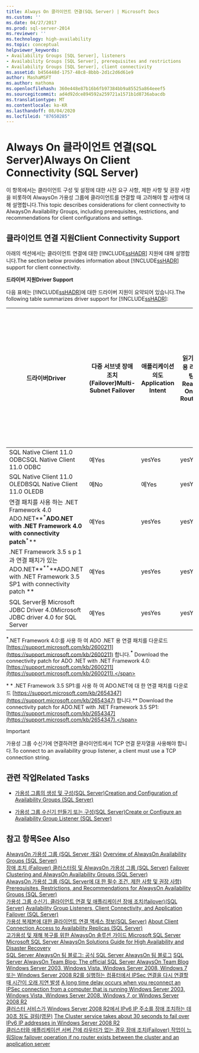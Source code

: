 ```yaml
---
title: Always On 클라이언트 연결(SQL Server) | Microsoft Docs
ms.custom: ''
ms.date: 04/27/2017
ms.prod: sql-server-2014
ms.reviewer: ''
ms.technology: high-availability
ms.topic: conceptual
helpviewer_keywords:
- Availability Groups [SQL Server], listeners
- Availability Groups [SQL Server], prerequisites and restrictions
- Availability Groups [SQL Server], client connectivity
ms.assetid: b456448d-1757-48c8-8bbb-2d1c2d6d61e9
author: MashaMSFT
ms.author: mathoma
ms.openlocfilehash: 360e448e87b16b6fb97384bb9a85525a864eeef5
ms.sourcegitcommit: ad4d92dce894592a259721a1571b1d8736abacdb
ms.translationtype: MT
ms.contentlocale: ko-KR
ms.lasthandoff: 08/04/2020
ms.locfileid: "87650285"
---
```

# <a name="always-on-client-connectivity-sql-server"></a><span data-ttu-id="9b510-102">Always On 클라이언트 연결(SQL Server)</span><span class="sxs-lookup"><span data-stu-id="9b510-102">Always On Client Connectivity (SQL Server)</span></span>
  <span data-ttu-id="9b510-103">이 항목에서는 클라이언트 구성 및 설정에 대한 사전 요구 사항, 제한 사항 및 권장 사항을 비롯하여 AlwaysOn 가용성 그룹에 클라이언트를 연결할 때 고려해야 할 사항에 대해 설명합니다.</span><span class="sxs-lookup"><span data-stu-id="9b510-103">This topic describes considerations for client connectivity to AlwaysOn Availability Groups, including prerequisites, restrictions, and recommendations for client configurations and settings.</span></span>  
  
 
  
##  <a name="client-connectivity-support"></a><a name="ClientConnSupport"></a> <span data-ttu-id="9b510-104">클라이언트 연결 지원</span><span class="sxs-lookup"><span data-stu-id="9b510-104">Client Connectivity Support</span></span>  
 <span data-ttu-id="9b510-105">아래의 섹션에서는 클라이언트 연결에 대한 [!INCLUDE[ssHADR](../../../includes/sshadr-md.md)] 지원에 대해 설명합니다.</span><span class="sxs-lookup"><span data-stu-id="9b510-105">The section below provides information about [!INCLUDE[ssHADR](../../../includes/sshadr-md.md)] support for client connectivity.</span></span>  
  
 <span data-ttu-id="9b510-106">**드라이버 지원**</span><span class="sxs-lookup"><span data-stu-id="9b510-106">**Driver Support**</span></span>  
  
 <span data-ttu-id="9b510-107">다음 표에는 [!INCLUDE[ssHADR](../../../includes/sshadr-md.md)]에 대한 드라이버 지원이 요약되어 있습니다.</span><span class="sxs-lookup"><span data-stu-id="9b510-107">The following table summarizes driver support for [!INCLUDE[ssHADR](../../../includes/sshadr-md.md)]:</span></span>  
  
|<span data-ttu-id="9b510-108">드라이버</span><span class="sxs-lookup"><span data-stu-id="9b510-108">Driver</span></span>|<span data-ttu-id="9b510-109">다중 서브넷 장애 조치(Failover)</span><span class="sxs-lookup"><span data-stu-id="9b510-109">Multi-Subnet Failover</span></span>|<span data-ttu-id="9b510-110">애플리케이션 의도</span><span class="sxs-lookup"><span data-stu-id="9b510-110">Application Intent</span></span>|<span data-ttu-id="9b510-111">읽기 전용 라우팅</span><span class="sxs-lookup"><span data-stu-id="9b510-111">Read-Only Routing</span></span>|<span data-ttu-id="9b510-112">다중 서브넷 장애 조치(Failover): 보다 빠른 단일 서브넷 엔드포인트 장애 조치(Failover)</span><span class="sxs-lookup"><span data-stu-id="9b510-112">Multi-Subnet Failover: Faster Single Subnet Endpoint Failover</span></span>|<span data-ttu-id="9b510-113">다중 서브넷 장애 조치(Failover): SQL 클러스터형 인스턴스에 대한 명명된 인스턴스 확인</span><span class="sxs-lookup"><span data-stu-id="9b510-113">Multi-Subnet Failover: Named Instance Resolution For SQL Clustered Instances</span></span>|  
|------------|----------------------------|------------------------|------------------------|--------------------------------------------------------------------|-----------------------------------------------------------------------------------|  
|<span data-ttu-id="9b510-114">SQL Native Client 11.0 ODBC</span><span class="sxs-lookup"><span data-stu-id="9b510-114">SQL Native Client 11.0 ODBC</span></span>|<span data-ttu-id="9b510-115">예</span><span class="sxs-lookup"><span data-stu-id="9b510-115">Yes</span></span>|<span data-ttu-id="9b510-116">yes</span><span class="sxs-lookup"><span data-stu-id="9b510-116">Yes</span></span>|<span data-ttu-id="9b510-117">yes</span><span class="sxs-lookup"><span data-stu-id="9b510-117">Yes</span></span>|<span data-ttu-id="9b510-118">yes</span><span class="sxs-lookup"><span data-stu-id="9b510-118">Yes</span></span>|<span data-ttu-id="9b510-119">yes</span><span class="sxs-lookup"><span data-stu-id="9b510-119">Yes</span></span>|  
|<span data-ttu-id="9b510-120">SQL Native Client 11.0 OLEDB</span><span class="sxs-lookup"><span data-stu-id="9b510-120">SQL Native Client 11.0 OLEDB</span></span>|<span data-ttu-id="9b510-121">예</span><span class="sxs-lookup"><span data-stu-id="9b510-121">No</span></span>|<span data-ttu-id="9b510-122">예</span><span class="sxs-lookup"><span data-stu-id="9b510-122">Yes</span></span>|<span data-ttu-id="9b510-123">yes</span><span class="sxs-lookup"><span data-stu-id="9b510-123">Yes</span></span>|<span data-ttu-id="9b510-124">아니요</span><span class="sxs-lookup"><span data-stu-id="9b510-124">No</span></span>|<span data-ttu-id="9b510-125">예</span><span class="sxs-lookup"><span data-stu-id="9b510-125">No</span></span>|  
|<span data-ttu-id="9b510-126">연결 패치를 사용 하는 .NET Framework 4.0 ADO.NET**<sup>\*</sup>**</span><span class="sxs-lookup"><span data-stu-id="9b510-126">ADO.NET with .NET Framework 4.0 with connectivity patch**<sup>\*</sup>**</span></span> |<span data-ttu-id="9b510-127">예</span><span class="sxs-lookup"><span data-stu-id="9b510-127">Yes</span></span>|<span data-ttu-id="9b510-128">yes</span><span class="sxs-lookup"><span data-stu-id="9b510-128">Yes</span></span>|<span data-ttu-id="9b510-129">yes</span><span class="sxs-lookup"><span data-stu-id="9b510-129">Yes</span></span>|<span data-ttu-id="9b510-130">yes</span><span class="sxs-lookup"><span data-stu-id="9b510-130">Yes</span></span>|<span data-ttu-id="9b510-131">yes</span><span class="sxs-lookup"><span data-stu-id="9b510-131">Yes</span></span>|  
|<span data-ttu-id="9b510-132">.NET Framework 3.5 s p 1과 연결 패치가 있는 ADO.NET**<sup>**</sup>\*\*</span><span class="sxs-lookup"><span data-stu-id="9b510-132">ADO.NET with .NET Framework 3.5 SP1 with connectivity patch **<sup>**</sup>\*\*</span></span> |<span data-ttu-id="9b510-133">예</span><span class="sxs-lookup"><span data-stu-id="9b510-133">Yes</span></span>|<span data-ttu-id="9b510-134">yes</span><span class="sxs-lookup"><span data-stu-id="9b510-134">Yes</span></span>|<span data-ttu-id="9b510-135">yes</span><span class="sxs-lookup"><span data-stu-id="9b510-135">Yes</span></span>|<span data-ttu-id="9b510-136">yes</span><span class="sxs-lookup"><span data-stu-id="9b510-136">Yes</span></span>|<span data-ttu-id="9b510-137">yes</span><span class="sxs-lookup"><span data-stu-id="9b510-137">Yes</span></span>|  
|<span data-ttu-id="9b510-138">SQL Server용 Microsoft JDBC Driver 4.0</span><span class="sxs-lookup"><span data-stu-id="9b510-138">Microsoft JDBC driver 4.0 for SQL Server</span></span>|<span data-ttu-id="9b510-139">예</span><span class="sxs-lookup"><span data-stu-id="9b510-139">Yes</span></span>|<span data-ttu-id="9b510-140">yes</span><span class="sxs-lookup"><span data-stu-id="9b510-140">Yes</span></span>|<span data-ttu-id="9b510-141">yes</span><span class="sxs-lookup"><span data-stu-id="9b510-141">Yes</span></span>|<span data-ttu-id="9b510-142">yes</span><span class="sxs-lookup"><span data-stu-id="9b510-142">Yes</span></span>|<span data-ttu-id="9b510-143">yes</span><span class="sxs-lookup"><span data-stu-id="9b510-143">Yes</span></span>|  
  
 <span data-ttu-id="9b510-144">**<sup>\*</sup>**.NET Framework 4.0:를 사용 하 여 ADO .NET 용 연결 패치를 다운로드 [https://support.microsoft.com/kb/2600211](https://support.microsoft.com/kb/2600211) 합니다.</span><span class="sxs-lookup"><span data-stu-id="9b510-144">**<sup>\*</sup>**  Download the connectivity patch for ADO .NET with .NET Framework 4.0: [https://support.microsoft.com/kb/2600211](https://support.microsoft.com/kb/2600211).</span></span>  
  
 <span data-ttu-id="9b510-145">**<sup>**</sup>\* \* .NET Framework 3.5 SP1:를 사용 하 여 ADO.NET에 대 한 연결 패치를 다운로드 [https://support.microsoft.com/kb/2654347](https://support.microsoft.com/kb/2654347) 합니다.</span><span class="sxs-lookup"><span data-stu-id="9b510-145">**<sup>**</sup>\*\*  Download the connectivity patch for ADO.NET with .NET Framework 3.5 SP1: [https://support.microsoft.com/kb/2654347](https://support.microsoft.com/kb/2654347).</span></span>  
  
> [!IMPORTANT]  
>  <span data-ttu-id="9b510-146">가용성 그룹 수신기에 연결하려면 클라이언트에서 TCP 연결 문자열을 사용해야 합니다.</span><span class="sxs-lookup"><span data-stu-id="9b510-146">To connect to an availability group listener, a client must use a TCP connection string.</span></span>  
  
##  <a name="related-tasks"></a><a name="RelatedTasks"></a> <span data-ttu-id="9b510-147">관련 작업</span><span class="sxs-lookup"><span data-stu-id="9b510-147">Related Tasks</span></span>  
  
-   [<span data-ttu-id="9b510-148">가용성 그룹의 생성 및 구성&#40;SQL Server&#41;</span><span class="sxs-lookup"><span data-stu-id="9b510-148">Creation and Configuration of Availability Groups &#40;SQL Server&#41;</span></span>](creation-and-configuration-of-availability-groups-sql-server.md)  
  
-   [<span data-ttu-id="9b510-149">가용성 그룹 수신기 만들기 또는 구성&#40;SQL Server&#41;</span><span class="sxs-lookup"><span data-stu-id="9b510-149">Create or Configure an Availability Group Listener &#40;SQL Server&#41;</span></span>](create-or-configure-an-availability-group-listener-sql-server.md)  
  

  
## <a name="see-also"></a><span data-ttu-id="9b510-150">참고 항목</span><span class="sxs-lookup"><span data-stu-id="9b510-150">See Also</span></span>  
 <span data-ttu-id="9b510-151">[AlwaysOn 가용성 그룹 &#40;SQL Server 개요&#41;](overview-of-always-on-availability-groups-sql-server.md) </span><span class="sxs-lookup"><span data-stu-id="9b510-151">[Overview of AlwaysOn Availability Groups &#40;SQL Server&#41;](overview-of-always-on-availability-groups-sql-server.md) </span></span>  
 <span data-ttu-id="9b510-152">[장애 조치 (Failover) 클러스터링 및 AlwaysOn 가용성 그룹 &#40;SQL Server&#41;](failover-clustering-and-always-on-availability-groups-sql-server.md) </span><span class="sxs-lookup"><span data-stu-id="9b510-152">[Failover Clustering and AlwaysOn Availability Groups &#40;SQL Server&#41;](failover-clustering-and-always-on-availability-groups-sql-server.md) </span></span>  
 <span data-ttu-id="9b510-153">[AlwaysOn 가용성 그룹 &#40;SQL Server에 대 한 필수 조건, 제한 사항 및 권장 사항&#41;](prereqs-restrictions-recommendations-always-on-availability.md) </span><span class="sxs-lookup"><span data-stu-id="9b510-153">[Prerequisites, Restrictions, and Recommendations for AlwaysOn Availability Groups &#40;SQL Server&#41;](prereqs-restrictions-recommendations-always-on-availability.md) </span></span>  
 <span data-ttu-id="9b510-154">[가용성 그룹 수신기, 클라이언트 연결 및 애플리케이션 장애 조치(failover)&#40;SQL Server&#41;](../../listeners-client-connectivity-application-failover.md) </span><span class="sxs-lookup"><span data-stu-id="9b510-154">[Availability Group Listeners, Client Connectivity, and Application Failover &#40;SQL Server&#41;](../../listeners-client-connectivity-application-failover.md) </span></span>  
 <span data-ttu-id="9b510-155">[가용성 복제본에 대한 클라이언트 연결 액세스 정보&#40;SQL Server&#41;](about-client-connection-access-to-availability-replicas-sql-server.md) </span><span class="sxs-lookup"><span data-stu-id="9b510-155">[About Client Connection Access to Availability Replicas &#40;SQL Server&#41;](about-client-connection-access-to-availability-replicas-sql-server.md) </span></span>  
 <span data-ttu-id="9b510-156">[고가용성 및 재해 복구를 위한 AlwaysOn 솔루션 가이드 Microsoft SQL Server](https://go.microsoft.com/fwlink/?LinkId=227600) </span><span class="sxs-lookup"><span data-stu-id="9b510-156">[Microsoft SQL Server AlwaysOn Solutions Guide for High Availability and Disaster Recovery](https://go.microsoft.com/fwlink/?LinkId=227600) </span></span>  
 <span data-ttu-id="9b510-157">[SQL Server AlwaysOn 팀 블로그: 공식 SQL Server AlwaysOn 팀 블로그](https://blogs.msdn.com/b/sqlalwayson/) </span><span class="sxs-lookup"><span data-stu-id="9b510-157">[SQL Server AlwaysOn Team Blog: The official SQL Server AlwaysOn Team Blog](https://blogs.msdn.com/b/sqlalwayson/) </span></span>  
 <span data-ttu-id="9b510-158">[Windows Server 2003, Windows Vista, Windows Server 2008, Windows 7 또는 Windows Server 2008 R2를 실행하는 컴퓨터에서 IPSec 연결을 다시 연결할 때 시간이 오래 지연 발생](https://support.microsoft.com/kb/980915) </span><span class="sxs-lookup"><span data-stu-id="9b510-158">[A long time delay occurs when you reconnect an IPSec connection from a computer that is running Windows Server 2003, Windows Vista, Windows Server 2008, Windows 7, or Windows Server 2008 R2](https://support.microsoft.com/kb/980915) </span></span>  
 <span data-ttu-id="9b510-159">[클러스터 서비스가 Windows Server 2008 R2에서 IPv6 IP 주소를 장애 조치하는 데 30초 정도 걸림(영문)](https://support.microsoft.com/kb/2578113) </span><span class="sxs-lookup"><span data-stu-id="9b510-159">[The Cluster service takes about 30 seconds to fail over IPv6 IP addresses in Windows Server 2008 R2](https://support.microsoft.com/kb/2578113) </span></span>  
 [<span data-ttu-id="9b510-160">클러스터와 애플리케이션 서버 간에 라우터가 없는 경우 장애 조치(Failover) 작업이 느림</span><span class="sxs-lookup"><span data-stu-id="9b510-160">Slow failover operation if no router exists between the cluster and an application server</span></span>](https://support.microsoft.com/kb/2582281)  
  
  

